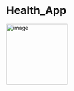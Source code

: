 # Health_App
<img width="163" alt="image" src="https://github.com/jung0302/Health_App/assets/100751116/f7ed24d7-9c4e-4994-a1d2-9c3e067c471e">

